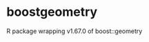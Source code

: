 # boostgeometry
R package wrapping v1.67.0 of boost::geometry

<!-- git clone https://github.com/boostorg/geometry --branch boost-1.67.0 --depth 1 -->
